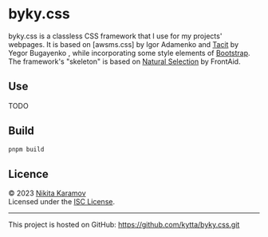 # byky.css

byky.css is a classless CSS framework that I use for my projects' webpages. It
is based on [awsms.css] by Igor Adamenko and [Tacit] by Yegor Bugayenko , while
incorporating some style elements of [Bootstrap]. The framework's "skeleton" is
based on [Natural Selection] by FrontAid.

[awsm.css]: https://github.com/igoradamenko/awsm.css/
[bootstrap]: https://github.com/twbs/bootstrap
[natural selection]: https://github.com/frontaid/natural-selection
[tacit]: https://github.com/yegor256/tacit

## Use

TODO

## Build

```sh
pnpm build
```

## Licence

© 2023 [Nikita Karamov]\
Licensed under the [ISC License].

---

This project is hosted on GitHub: <https://github.com/kytta/byky.css.git>

[isc license]: https://spdx.org/licenses/ISC.html
[nikita karamov]: https://www.kytta.dev/
